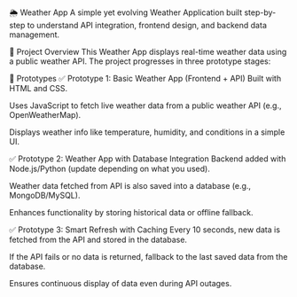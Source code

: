 🌦️ Weather App
A simple yet evolving Weather Application built step-by-step to understand API integration, frontend design, and backend data management.

📌 Project Overview
This Weather App displays real-time weather data using a public weather API. The project progresses in three prototype stages:

🚀 Prototypes
✅ Prototype 1: Basic Weather App (Frontend + API)
Built with HTML and CSS.

Uses JavaScript to fetch live weather data from a public weather API (e.g., OpenWeatherMap).

Displays weather info like temperature, humidity, and conditions in a simple UI.

✅ Prototype 2: Weather App with Database Integration
Backend added with Node.js/Python (update depending on what you used).

Weather data fetched from API is also saved into a database (e.g., MongoDB/MySQL).

Enhances functionality by storing historical data or offline fallback.

✅ Prototype 3: Smart Refresh with Caching
Every 10 seconds, new data is fetched from the API and stored in the database.

If the API fails or no data is returned, fallback to the last saved data from the database.

Ensures continuous display of data even during API outages.
